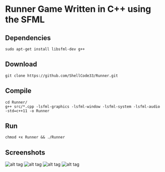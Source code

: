 # Runner Game Written in C++ using the SFML

## Dependencies
```
sudo apt-get install libsfml-dev g++
```

## Download
```
git clone https://github.com/ShellCode33/Runner.git
```

## Compile
```
cd Runner/
g++ src/*.cpp -lsfml-graphics -lsfml-window -lsfml-system -lsfml-audio -std=c++11 -o Runner
```

## Run
```
chmod +x Runner && ./Runner
```

## Screenshots
![alt tag]()
![alt tag]()
![alt tag]()
![alt tag]()
